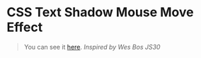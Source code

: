 # CSS Text Shadow Mouse Move Effect

> You can see it [here](https://karolinedealencar.github.io/textShadow-mouseMove/).
> *Inspired by Wes Bos JS30*
